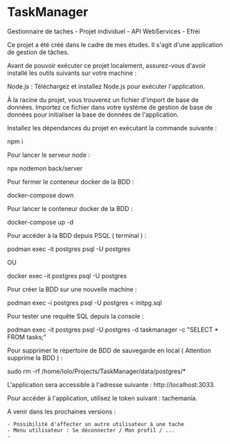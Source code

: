 # TaskManager
Gestionnaire de taches - Projet individuel - API WebServices - Efrei

Ce projet a été créé dans le cadre de mes études. Il s'agit d'une application de gestion de tâches.

Avant de pouvoir exécuter ce projet localement, assurez-vous d'avoir installé les outils suivants sur votre machine :

Node.js : Téléchargez et installez Node.js pour exécuter l'application.

À la racine du projet, vous trouverez un fichier d'import de base de données. Importez ce fichier dans votre système de gestion de base de données pour initialiser la base de données de l'application.

Installez les dépendances du projet en exécutant la commande suivante :

npm i

Pour lancer le serveur node :

npx nodemon back/server

Pour fermer le conteneur docker de la BDD : 

docker-compose down

Pour lancer le conteneur docker de la BDD :

docker-compose up -d

Pour accéder à la BDD depuis PSQL ( terminal ) :

podman exec -it postgres psql -U postgres

OU

docker exec -it postgres psql -U postgres

Pour créer la BDD sur une nouvelle machine :

podman exec -i postgres psql -U postgres < initpg.sql

Pour tester une requête SQL depuis la console : 

podman exec -it postgres psql -U postgres -d taskmanager -c "SELECT * FROM tasks;"

Pour supprimer le répertoire de BDD de sauvegarde en local ( Attention supprime la BDD ) :

sudo rm -rf /home/lolo/Projects/TaskManager/data/postgres/*




L'application sera accessible à l'adresse suivante : http://localhost:3033.

Pour accéder à l'application, utilisez le token suivant : tachemania.


A venir dans les prochaines versions :

    - Possibilité d'affecter un autre utilisateur à une tache
    - Menu utilisateur : Se déconnecter / Mon profil / ...
    -

